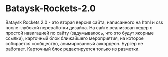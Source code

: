 # Bataysk-Rockets-2.0
Bataysk Rockets 2.0 - это вторая версия сайта, написанного на html и css после глубокой переработки дизайна. На сайте реализован хедер с простой навигацией по сайту (задумывалось, что это будут якорные ссылки), карточный блок ближайшего мероприятия, на которое собирается сообщество, анимированный аккордеон. Бургер не работает. Карточный блок редактируется только из разметки.
